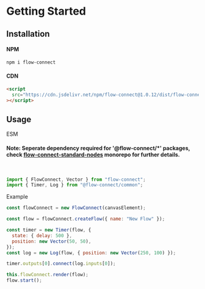 # Getting Started

## Installation

#### NPM

```bash
npm i flow-connect
```

#### CDN

```html
<script
  src="https://cdn.jsdelivr.net/npm/flow-connect@1.0.12/dist/flow-connect.js"
></script>
```

## Usage

ESM

#### Note: Seperate dependency required for '@flow-connect/*' packages, check [flow-connect-standard-nodes](https://github.com/saurabh-prosoft/flow-connect-standard-nodes) monorepo for further details.

<br/>

```js
import { FlowConnect, Vector } from "flow-connect";
import { Timer, Log } from "@flow-connect/common";
```

Example

```js
const flowConnect = new FlowConnect(canvasElement);

const flow = flowConnect.createFlow({ name: "New Flow" });

const timer = new Timer(flow, {
  state: { delay: 500 },
  position: new Vector(50, 50),
});
const log = new Log(flow, { position: new Vector(250, 100) });

timer.outputs[0].connect(log.inputs[0]);

this.flowConnect.render(flow);
flow.start();
```
